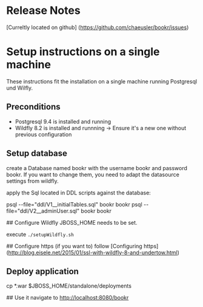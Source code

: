 # Release Notes
[Curreltly located on github] (https://github.com/chaeusler/bookr/issues)

# Setup instructions on a single machine
These instructions fit the installation on a single machine running Postgresql und Wilfly.

## Preconditions
- Postgresql 9.4 is installed and running 
- Wildfly 8.2 is installed and runnning -> Ensure it's a new one without previous configuration

## Setup database
create a Database named bookr with the username bookr and password bookr. If you want to change them, you need to adapt the datasource settings from wildfly.

apply the Sql located in DDL scripts against the database:

psql --file="ddl/V1__initialTables.sql" bookr bookr
psql --file="ddl/V2__adminUser.sql" bookr bookr

## Configure Wildfly
JBOSS_HOME needs to be set.

execute `./setupWildfly.sh`

## Configure https (if you want to)
follow [Configuring https] (http://blog.eisele.net/2015/01/ssl-with-wildfly-8-and-undertow.html)

## Deploy application
cp *.war $JBOSS_HOME/standalone/deployments

## Use it
navigate to [http://localhost:8080/bookr](http://localhost:8080/bookr)